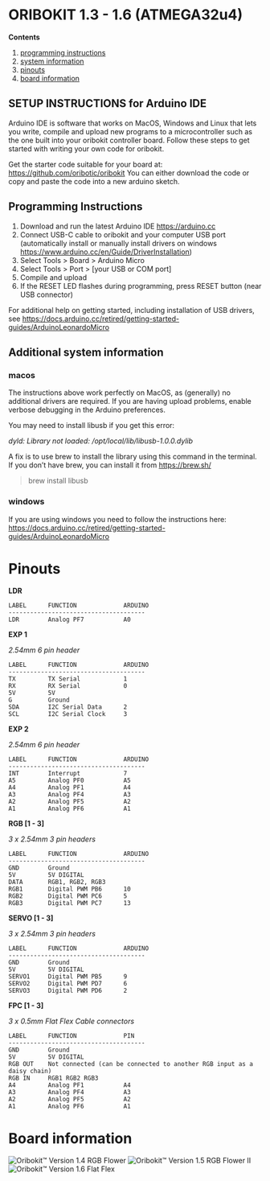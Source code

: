 # ORIBOKIT 1.3 - 1.6 (ATMEGA32u4)


**Contents** 

1. [programming instructions](#programming-instructions)
2. [system information](#additional-system-information)
3. [pinouts](#pinouts)
4. [board information](#board-information)

## SETUP INSTRUCTIONS for Arduino IDE

Arduino IDE is software that works on MacOS, Windows and Linux that lets you write, compile and upload new programs to a microcontroller such as the one built into your oribokit controller board. Follow these steps to get started with writing your own code for oribokit.

Get the starter code suitable for your board at:
https://github.com/oribotic/oribokit
You can either download the code or copy and paste the code into a new arduino sketch.
   
## Programming Instructions

1. Download and run the latest Arduino IDE https://arduino.cc
2. Connect USB-C cable to oribokit and your computer USB port (automatically install or manually install drivers on windows https://www.arduino.cc/en/Guide/DriverInstallation)
3. Select Tools > Board > Arduino Micro
4. Select Tools > Port > [your USB or COM port]
5. Compile and upload
6. If the RESET LED flashes during programming, press RESET button (near USB connector)

For additional help on getting started, including installation of USB drivers, see https://docs.arduino.cc/retired/getting-started-guides/ArduinoLeonardoMicro

## Additional system information

### macos 
The instructions above work perfectly on MacOS, as (generally) no additional drivers are required. 
If you are having upload problems, enable verbose debugging in the Arduino preferences.

You may need to install libusb if you get this error:

_dyld: Library not loaded: /opt/local/lib/libusb-1.0.0.dylib_

A fix is to use brew to install the library using this command in the terminal. If you don’t have brew, you can install it from https://brew.sh/

> brew install libusb

### windows
If you are using windows you need to follow the instructions here: 
https://docs.arduino.cc/retired/getting-started-guides/ArduinoLeonardoMicro

# Pinouts

**LDR**
```
LABEL      FUNCTION             ARDUINO
--------------------------------------
LDR        Analog PF7           A0
```
**EXP 1**

*2.54mm 6 pin header*
```
LABEL      FUNCTION             ARDUINO
--------------------------------------
TX         TX Serial            1
RX         RX Serial            0
5V         5V
G          Ground
SDA        I2C Serial Data      2
SCL        I2C Serial Clock     3
```

**EXP 2**

*2.54mm 6 pin header*
```
LABEL      FUNCTION             ARDUINO
--------------------------------------
INT        Interrupt            7
A5         Analog PF0           A5
A4         Analog PF1           A4
A3         Analog PF4           A3
A2         Analog PF5           A2
A1         Analog PF6           A1		
```

**RGB [1 - 3]**

*3 x 2.54mm 3 pin headers*
```
LABEL      FUNCTION             ARDUINO
--------------------------------------
GND        Ground  
5V         5V DIGITAL
DATA       RGB1, RGB2, RGB3
RGB1       Digital PWM PB6      10
RGB2       Digital PWM PC6      5
RGB3       Digital PWM PC7      13
```                             

**SERVO [1 - 3]**

*3 x 2.54mm 3 pin headers*           
```
LABEL      FUNCTION             ARDUINO
--------------------------------------
GND        Ground               
5V         5V DIGITAL           
SERVO1     Digital PWM PB5      9
SERVO2     Digital PWM PD7      6
SERVO3     Digital PWM PD6      2
```                             

**FPC [1 - 3]**

*3 x 0.5mm Flat Flex Cable connectors*

```
LABEL      FUNCTION             PIN
--------------------------------------
GND        Ground               
5V         5V DIGITAL           
RGB OUT    Not connected (can be connected to another RGB input as a daisy chain)      
RGB IN     RGB1 RGB2 RGB3       
A4         Analog PF1           A4
A3         Analog PF4           A3
A2         Analog PF5           A2
A1         Analog PF6           A1
```

# Board information

![Oribokit™ Version 1.4 RGB Flower](https://github.com/oribotic/oribokit/blob/master/boards/oribokit-1.4@2x.jpg "Oribokit™ Version 1.4 RGB Flower")
![Oribokit™ Version 1.5 RGB Flower II](https://github.com/oribotic/oribokit/blob/master/boards/oribokit-1.5@2x.jpg "Oribokit™ Version 1.5 RGB Flower II")
![Oribokit™ Version 1.6 Flat Flex](https://github.com/oribotic/oribokit/blob/master/boards/oribokit-1.6@2x.jpg "Oribokit™ Version 1.6 Flat Flex")
